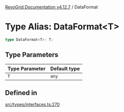 [RevoGrid Documentation v4.12.7](README.md) / DataFormat

# Type Alias: DataFormat\<T\>

```ts
type DataFormat<T>: T;
```

## Type Parameters

| Type Parameter | Default type |
| ------ | ------ |
| `T` | `any` |

## Defined in

[src/types/interfaces.ts:270](https://github.com/revolist/revogrid/blob/435ff99a088c5c293d22eb08cc3e448f60f4eb56/src/types/interfaces.ts#L270)
